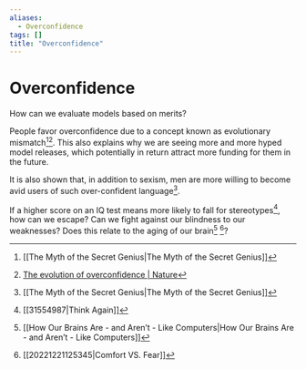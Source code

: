 ```yaml
---
aliases:
  - Overconfidence
tags: []
title: "Overconfidence"
---
```


# Overconfidence

<p class="sidenote">How can we evaluate models based on merits?</p>

People favor overconfidence due to a concept known as evolutionary mismatch[^1][^2]. This also explains why we are seeing more and more hyped model releases, which potentially in return attract more funding for them in the future.

It is also shown that, in addition to sexism, men are more willing to become avid users of such over-confident language[^1].

If a higher score on an IQ test means more likely to fall for stereotypes[^3], how can we escape? Can we fight against our blindness to our weaknesses? Does this relate to the aging of our brain[^4] [^5]?

[^1]: [[The Myth of the Secret Genius|The Myth of the Secret Genius]]
[^2]: [The evolution of overconfidence | Nature](https://www.nature.com/articles/nature10384)
[^3]: [[31554987|Think Again]]
[^4]: [[How Our Brains Are - and Aren’t - Like Computers|How Our Brains Are - and Aren’t - Like Computers]]
[^5]: [[20221221125345|Comfort VS. Fear]]